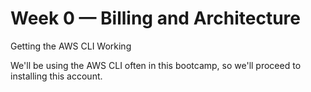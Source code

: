 # Week 0 — Billing and Architecture

Getting the AWS CLI Working

We'll be using the AWS CLI often in this bootcamp, so we'll proceed to installing this account.
